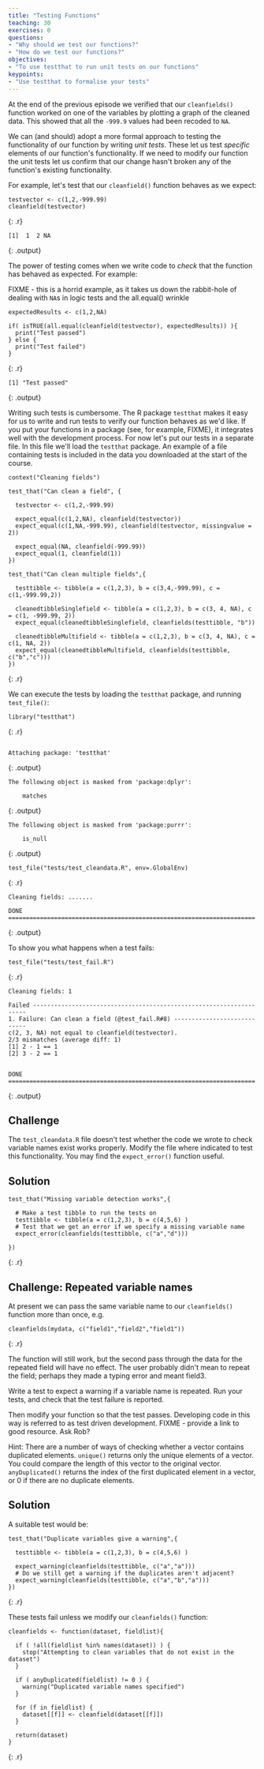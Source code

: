 ```yaml
---
title: "Testing Functions"
teaching: 30
exercises: 0
questions:
- "Why should we test our functions?"
- "How do we test our functions?"
objectives:
- "To use testthat to run unit tests on our functions"
keypoints:
- "Use testthat to formalise your tests"
---
```






At the end of the previous episode we verified that our `cleanfields()` function worked on one of the variables by plotting a graph of the cleaned data.  This showed that all the `-999.9` values had been recoded to `NA`.

We can (and should) adopt a more formal approach to testing the functionality of our function by writing *unit tests*.   These let us test *specific* elements of our function's functionality.    If we need to modify our function the unit tests let us confirm that our change hasn't broken any of the function's existing functionality.


For example, let's test that our `cleanfield()` function behaves as we expect:


~~~
testvector <- c(1,2,-999.99)
cleanfield(testvector)
~~~
{: .r}



~~~
[1]  1  2 NA
~~~
{: .output}

The power of testing comes when we write code to *check* that the function has behaved as expected.  For example:

FIXME - this is a horrid example, as it takes us down the rabbit-hole of dealing with `NA`s in logic tests
and the all.equal() wrinkle


~~~
expectedResults <- c(1,2,NA)

if( isTRUE(all.equal(cleanfield(testvector), expectedResults)) ){
  print("Test passed")
} else {
  print("Test failed")
}
~~~
{: .r}



~~~
[1] "Test passed"
~~~
{: .output}


Writing such tests is cumbersome.  The R package `testthat` makes it easy for us to write and run tests to verify our function behaves as we'd like.  If you put your functions in a package (see, for example, FIXME), it integrates well with the development process.  For now let's put our tests in a separate file.  In this file we'll load the `testthat` package.  An example of a file containing tests is included in the data you downloaded at the start of the course.


~~~
context("Cleaning fields")

test_that("Can clean a field", {
  
  testvector <- c(1,2,-999.99)
  
  expect_equal(c(1,2,NA), cleanfield(testvector))
  expect_equal(c(1,NA,-999.99), cleanfield(testvector, missingvalue = 2))
  
  expect_equal(NA, cleanfield(-999.99))
  expect_equal(1, cleanfield(1))
})

test_that("Can clean multiple fields",{
  
  testtibble <- tibble(a = c(1,2,3), b = c(3,4,-999.99), c = c(1,-999.99,2))
  
  cleanedtibbleSinglefield <- tibble(a = c(1,2,3), b = c(3, 4, NA), c = c(1, -999.99, 2))
  expect_equal(cleanedtibbleSinglefield, cleanfields(testtibble, "b"))
  
  cleanedtibbleMultifield <- tibble(a = c(1,2,3), b = c(3, 4, NA), c = c(1, NA, 2))
  expect_equal(cleanedtibbleMultifield, cleanfields(testtibble, c("b","c")))
})
~~~
{: .r}

We can execute the tests by loading the `testthat` package, and running `test_file()`:


~~~
library("testthat")
~~~
{: .r}



~~~

Attaching package: 'testthat'
~~~
{: .output}



~~~
The following object is masked from 'package:dplyr':

    matches
~~~
{: .output}



~~~
The following object is masked from 'package:purrr':

    is_null
~~~
{: .output}



~~~
test_file("tests/test_cleandata.R", env=.GlobalEnv)
~~~
{: .r}



~~~
Cleaning fields: .......

DONE ======================================================================
~~~
{: .output}

To show you what happens when a test fails:


~~~
test_file("tests/test_fail.R")
~~~
{: .r}



~~~
Cleaning fields: 1

Failed --------------------------------------------------------------------
1. Failure: Can clean a field (@test_fail.R#8) ----------------------------
c(2, 3, NA) not equal to cleanfield(testvector).
2/3 mismatches (average diff: 1)
[1] 2 - 1 == 1
[2] 3 - 2 == 1


DONE ======================================================================
~~~
{: .output}


## Challenge

The `test_cleandata.R` file doesn't test whether the code we wrote to check variable names exist
works properly.  Modify the file where indicated to test this functionality.  You may find the `expect_error()` 
function useful.

## Solution


~~~
test_that("Missing variable detection works",{
  
  # Make a test tibble to run the tests on
  testtibble <- tibble(a = c(1,2,3), b = c(4,5,6) )
  # Test that we get an error if we specify a missing variable name
  expect_error(cleanfields(testtibble, c("a","d")))
  
})
~~~
{: .r}


## Challenge: Repeated variable names

At present we can pass the same variable name to our `cleanfields()` function more than once, e.g.

~~~
cleanfields(mydata, c("field1","field2","field1"))
~~~
{: .r}

The function will still work, but the second pass through the data for the repeated field will have no effect.
The user probably didn't mean to repeat the field; perhaps they made a typing error and meant field3. 

Write a test to expect a warning if a variable name is repeated.  Run your tests, and check that the test failure is reported.

Then modify your function so that the test passes.   Developing code in this way is referred to as test driven development. FIXME - provide a link to good resource.  Ask Rob?

Hint:  There are a number of ways of checking whether a vector contains duplicated elements.  `unique()` returns only the unique elements of a vector.  You could compare the length of this vector to the original vector.  `anyDuplicated()` returns the index of the first duplicated element in a vector, or 0 if there are no duplicate elements.

## Solution

A suitable test would be:

~~~
test_that("Duplicate variables give a warning",{
  
  testtibble <- tibble(a = c(1,2,3), b = c(4,5,6) )
  
  expect_warning(cleanfields(testtibble, c("a","a")))
  # Do we still get a warning if the duplicates aren't adjacent?
  expect_warning(cleanfields(testtibble, c("a","b","a")))
})
~~~
{: .r}

These tests fail unless we modify our `cleanfields()` function:


~~~
cleanfields <- function(dataset, fieldlist){
  
  if ( !all(fieldlist %in% names(dataset)) ) {
    stop("Attempting to clean variables that do not exist in the dataset")
  }
  
  if ( anyDuplicated(fieldlist) != 0 ) {
    warning("Duplicated variable names specified")
  }
  
  for (f in fieldlist) {
    dataset[[f]] <- cleanfield(dataset[[f]])
  }
  
  return(dataset) 
}
~~~
{: .r}




